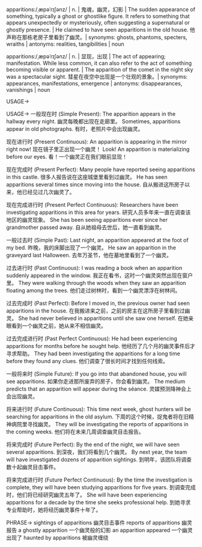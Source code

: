apparitions:/ˌæpəˈrɪʃənz/ | n. | 鬼魂，幽灵，幻影 |  The sudden appearance of something, typically a ghost or ghostlike figure.  It refers to something that appears unexpectedly or mysteriously, often suggesting a supernatural or ghostly presence. |  He claimed to have seen apparitions in the old house. 他声称在那栋老房子里看到了幽灵。| synonyms: ghosts, phantoms, specters, wraiths | antonyms: realities, tangibilities | noun

apparitions:/ˌæpəˈrɪʃənz/ | n. | 显现，出现 |  The act of appearing; manifestation.  While less common, it can also refer to the act of something becoming visible or apparent. | The apparition of the comet in the night sky was a spectacular sight.  彗星在夜空中出现是一个壮观的景象。| synonyms: appearances, manifestations, emergence | antonyms: disappearances, vanishings | noun


USAGE->

USAGE->
一般现在时 (Simple Present):
The apparition appears in the hallway every night.  幽灵每晚都出现在走廊里。
Sometimes, apparitions appear in old photographs. 有时，老照片中会出现幽灵。

现在进行时 (Present Continuous):
An apparition is appearing in the mirror right now!  现在镜子里正出现一个幽灵！
Look! An apparition is materializing before our eyes. 看！一个幽灵正在我们眼前显现！

现在完成时 (Present Perfect):
Many people have reported seeing apparitions in this castle. 很多人报告说在这座城堡里看到过幽灵。
He has seen apparitions several times since moving into the house. 自从搬进这所房子以来，他已经见过几次幽灵了。

现在完成进行时 (Present Perfect Continuous):
Researchers have been investigating apparitions in this area for years.  研究人员多年来一直在调查该地区的幽灵现象。
She has been seeing apparitions ever since her grandmother passed away. 自从她祖母去世后，她一直看到幽灵。

一般过去时 (Simple Past):
Last night, an apparition appeared at the foot of my bed. 昨晚，我的床脚出现了一个幽灵。
He saw an apparition in the graveyard last Halloween. 去年万圣节，他在墓地里看到了一个幽灵。


过去进行时 (Past Continuous):
I was reading a book when an apparition suddenly appeared in the window. 我正在看书，这时一个幽灵突然出现在窗户里。
They were walking through the woods when they saw an apparition floating among the trees. 他们走过树林时，看到一个幽灵漂浮在树林间。

过去完成时 (Past Perfect):
Before I moved in, the previous owner had seen apparitions in the house. 在我搬进来之前，之前的房主在这所房子里看到过幽灵。
She had never believed in apparitions until she saw one herself. 在她亲眼看到一个幽灵之前，她从来不相信幽灵。

过去完成进行时 (Past Perfect Continuous):
He had been experiencing apparitions for months before he sought help.  他经历了几个月的幽灵事件后才寻求帮助。
They had been investigating the apparitions for a long time before they found any clues. 他们调查了很长时间才找到任何线索。


一般将来时 (Simple Future):
If you go into that abandoned house, you will see apparitions. 如果你走进那所废弃的房子，你会看到幽灵。
The medium predicts that an apparition will appear during the séance. 灵媒预测降神会上会出现幽灵。

将来进行时 (Future Continuous):
This time next week, ghost hunters will be searching for apparitions in the old asylum.  下周的这个时候，捉鬼者将在旧精神病院里寻找幽灵。
They will be investigating the reports of apparitions in the coming weeks. 他们将在未来几周调查幽灵目击报告。


将来完成时 (Future Perfect):
By the end of the night, we will have seen several apparitions. 到深夜，我们将看到几个幽灵。
By next year, the team will have investigated dozens of apparition sightings. 到明年，该团队将调查数十起幽灵目击事件。

将来完成进行时 (Future Perfect Continuous):
By the time the investigation is complete, they will have been studying apparitions for five years.  到调查完成时，他们将已经研究幽灵五年了。
She will have been experiencing apparitions for a decade by the time she seeks professional help. 到她寻求专业帮助时，她将经历幽灵事件十年了。

PHRASE->
sightings of apparitions  幽灵目击事件
reports of apparitions  幽灵报告
a ghostly apparition  一个幽灵般的幻影
an apparition appeared  一个幽灵出现了
haunted by apparitions  被幽灵缠绕
